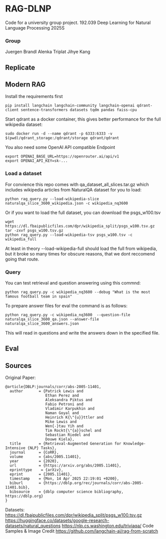 # RAG-DLNP

Code for a university group project.
192.039 Deep Learning for Natural Language Processing
2025S

### Group

Juergen Brandl 
Alenka Triplat 
Jihye Kang 


## Replicate

## Modern RAG

Install the requirements first

    pip install langchain langchain-community langchain-openai qdrant-client sentence-transformers datasets tqdm pandas faiss-cpu

Start qdrant as a docker container, this gives better performance for the full wikipedia dataset:

    sudo docker run -d --name qdrant -p 6333:6333 -v $(pwd)/qdrant_storage:/qdrant/storage qdrant/qdrant

You also need some OpenAI API compatible Endpoint

    export OPENAI_BASE_URL=https://openrouter.ai/api/v1
    export OPENAI_API_KEY=sk-...

### Load a dataset

For convience this repo comes with qa_dataset_all_slices.tar.gz which includes wikipedia articles from NaturalQA dataset for you to load:

    python rag_query.py --load-wikipedia-slice naturalqa_slice_3600_wikipedia.json -c wikipedia_nq3600

Or if you want to load the full dataset, you can download the psgs_w100.tsv 

    wget https://dl.fbaipublicfiles.com/dpr/wikipedia_split/psgs_w100.tsv.gz 
    tar -zxvf psgs_w100.tsv.gz 
    python rag_query.py --load-wikipedia-tsv psgs_w100.tsv -c wikipedia_full

At least in theory --load-wikipedia-full should load the full from wikipedia, but it broke so many times for obscure reasons, that we dont reccomend going that route.

### Query

You can test retrieval and question answering using this commnd:

    python rag_query.py -c wikipedia_nq3600 --debug "What is the most famous football team in spain"

To prepare answer files for eval the command is as follows:

    python rag_query.py -c wikipedia_nq3600  --question-file naturalqa_slice_3600_qa.json --answer-file naturalqa_slice_3600_answers.json

This will read in questions and write the answers down in the specified file.

## Eval

## Sources
Original Paper:

    @article{DBLP:journals/corr/abs-2005-11401,
      author       = {Patrick Lewis and
                      Ethan Perez and
                      Aleksandra Piktus and
                      Fabio Petroni and
                      Vladimir Karpukhin and
                      Naman Goyal and
                      Heinrich K{\"{u}}ttler and
                      Mike Lewis and
                      Wen{-}tau Yih and
                      Tim Rockt{\"{a}}schel and
                      Sebastian Riedel and
                      Douwe Kiela},
      title        = {Retrieval-Augmented Generation for Knowledge-Intensive {NLP} Tasks},
      journal      = {CoRR},
      volume       = {abs/2005.11401},
      year         = {2020},
      url          = {https://arxiv.org/abs/2005.11401},
      eprinttype    = {arXiv},
      eprint       = {2005.11401},
      timestamp    = {Mon, 14 Apr 2025 22:19:01 +0200},
      biburl       = {https://dblp.org/rec/journals/corr/abs-2005-11401.bib},
      bibsource    = {dblp computer science bibliography, https://dblp.org}
    }

Datasets:
https://dl.fbaipublicfiles.com/dpr/wikipedia_split/psgs_w100.tsv.gz
https://huggingface.co/datasets/google-research-datasets/natural_questions
https://nlp.cs.washington.edu/triviaqa/
Code Samples & Image Credit
https://github.com/langchain-ai/rag-from-scratch

